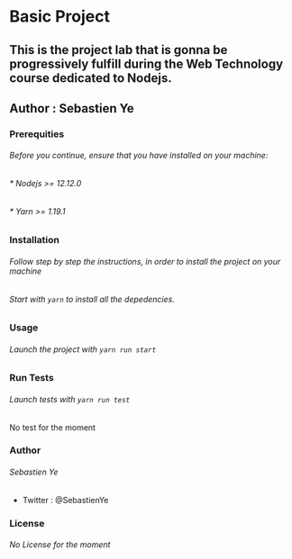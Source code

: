 # Basic Project

## This is the project lab that is gonna be progressively fulfill during the Web Technology course dedicated to Nodejs.
## Author : Sebastien Ye

### Prerequities
######     Before you continue, ensure that you have installed on your machine:
###### *   Nodejs >= 12.12.0
###### *   Yarn >= 1.19.1

### Installation
######     Follow step by step the instructions, in order to install the project on your machine
######     Start with `yarn` to install all the depedencies.

### Usage
######     Launch the project with `yarn run start`

### Run Tests
######     Launch tests with `yarn run test`
No test for the moment

### Author
###### Sebastien Ye
* Twitter : @SebastienYe

### License
###### No License for the moment
